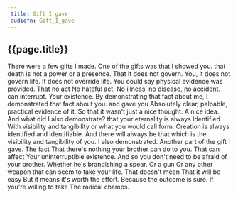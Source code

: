 ```yaml
---
 title: Gift I gave
 audiofn: Gift_I_gave
---
```


## {{page.title}}

There were a few gifts I made. One of the gifts was that I showed you.
that death is not a power or a presence. That it does not govern. You,
it does not govern life. It does not override life. You could say
physical evidence was provided. That no act No hateful act. No illness,
no disease, no accident. can interrupt. Your existence. By demonstrating
that fact about me, I demonstrated that fact about you. and gave you
Absolutely clear, palpable, practical evidence of it. So that it wasn't
just a nice thought. A nice idea. And what did I also demonstrate? that
your eternality is always Identified With visibility and tangibility or
what you would call form. Creation is always identified and
identifiable. And there will always be that which is the visibility and
tangibility of you. I also demonstrated. Another part of the gift I
gave. The fact That there's nothing your brother can do to you. That can
affect Your uninterruptible existence. And so you don't need to be
afraid of your brother. Whether he's brandishing a spear. Or a gun Or
any other weapon that can seem to take your life. That doesn't mean That
it will be easy But it means it's worth the effort. Because the outcome
is sure. If you're willing to take The radical champs.

